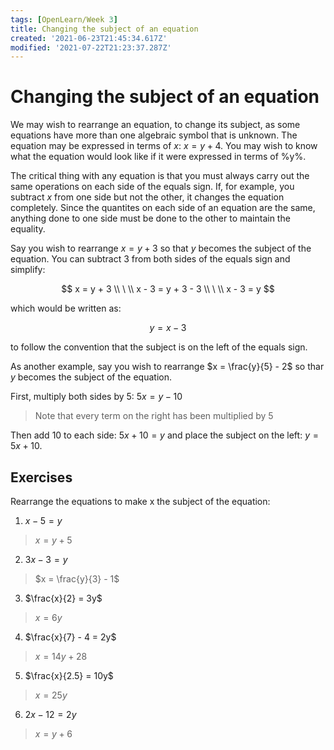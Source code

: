 ```yaml
---
tags: [OpenLearn/Week 3]
title: Changing the subject of an equation
created: '2021-06-23T21:45:34.617Z'
modified: '2021-07-22T21:23:37.287Z'
---
```


# Changing the subject of an equation

We may wish to rearrange an equation, to change its subject, as some equations have more than one algebraic symbol that is unknown. The equation may be expressed in terms of $x$: $x = y + 4$. You may wish to know what the equation would look like if it were expressed in terms of %y%.

The critical thing with any equation is that you must always carry out the same operations on each side of the equals sign. If, for example, you subtract $x$ from one side but not the other, it changes the equation completely. Since the quantites on each side of an equation are the same, anything done to one side must be done to the other to maintain the equality.

Say you wish to rearrange $x = y + 3$ so that $y$ becomes the subject of the equation. You can subtract 3 from both sides of the equals sign and simplify:

$$ 
x = y + 3 \\ \ \\
x - 3 = y + 3 - 3 \\ \ \\
x - 3 = y
$$

which would be written as:

$$y = x - 3$$

to follow the convention that the subject is on the left of the equals sign.

As another example, say you wish to rearrange $x = \frac{y}{5} - 2$ so thar $y$ becomes the subject of the equation.

First, multiply both sides by 5: $5x = y - 10$

> Note that every term on the right has been multiplied by 5

Then add 10 to each side: $5x + 10 = y$ and place the subject on the left: $y = 5x + 10$.

## Exercises
Rearrange the equations to make x the subject of the equation:

1) $x - 5 = y$
> $x = y + 5$

2) $3x - 3 = y$
> $x = \frac{y}{3} - 1$

3) $\frac{x}{2} = 3y$
> $x = 6y$

4) $\frac{x}{7} - 4 = 2y$
> $x = 14y + 28$

5) $\frac{x}{2.5} = 10y$
> $x = 25y$

6) $2x - 12 = 2y$
> $x = y + 6$

























